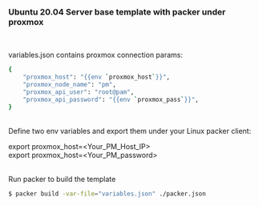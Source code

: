 ### Ubuntu 20.04 Server base template with packer under proxmox

 <br>

variables.json contains proxmox connection params:
```bash
{
	"proxmox_host": "{{env `proxmox_host`}}",
	"proxmox_node_name": "pm",
	"proxmox_api_user": "root@pam",
	"proxmox_api_password": "{{env `proxmox_pass`}}",
}
```
<br>
Define two env variables and export
them under your Linux packer client:

export proxmox_host=<Your_PM_Host_IP>
<br>
export proxmox_host=<Your_PM_password>

<br>
Run packer to build the template

```bash
$ packer build -var-file="variables.json" ./packer.json
```